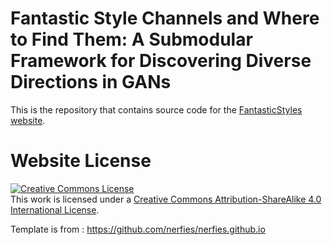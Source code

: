 # Fantastic Style Channels and Where to Find Them: A Submodular Framework for Discovering Diverse Directions in GANs

This is the repository that contains source code for the [FantasticStyles website](https://catlab-team.github.io/fantasticstyles/).

# Website License
<a rel="license" href="http://creativecommons.org/licenses/by-sa/4.0/"><img alt="Creative Commons License" style="border-width:0" src="https://i.creativecommons.org/l/by-sa/4.0/88x31.png" /></a><br />This work is licensed under a <a rel="license" href="http://creativecommons.org/licenses/by-sa/4.0/">Creative Commons Attribution-ShareAlike 4.0 International License</a>.

Template is from : https://github.com/nerfies/nerfies.github.io
